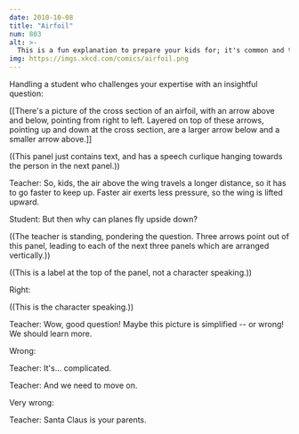 ```yaml
---
date: 2010-10-08
title: "Airfoil"
num: 803
alt: >-
  This is a fun explanation to prepare your kids for; it's common and totally wrong. Good lines include 'why does the air have to travel on both sides at the same time?' and 'I saw the Wright brothers plane and those wings were curved the same on the top and bottom!'
img: https://imgs.xkcd.com/comics/airfoil.png
---
```

Handling a student who challenges your expertise with an insightful question:

[[There's a picture of the cross section of an airfoil, with an arrow above and below, pointing from right to left.  Layered on top of these arrows, pointing up and down at the cross section, are a larger arrow below and a smaller arrow above.]]

((This panel just contains text, and has a speech curlique hanging towards the person in the next panel.))

Teacher: So, kids, the air above the wing travels a longer distance, so it has to go faster to keep up.  Faster air exerts less pressure, so the wing is lifted upward.

Student: But then why can planes fly upside down?

((The teacher is standing, pondering the question.  Three arrows point out of this panel, leading to each of the next three panels which are arranged vertically.))

((This is a label at the top of the panel, not a character speaking.))

Right: 

((This is the character speaking.))

Teacher: Wow, good question!  Maybe this picture is simplified -- or wrong!  We should learn more.

Wrong:

Teacher: It's... complicated.

Teacher: And we need to move on.

Very wrong:

Teacher: Santa Claus is your parents.

